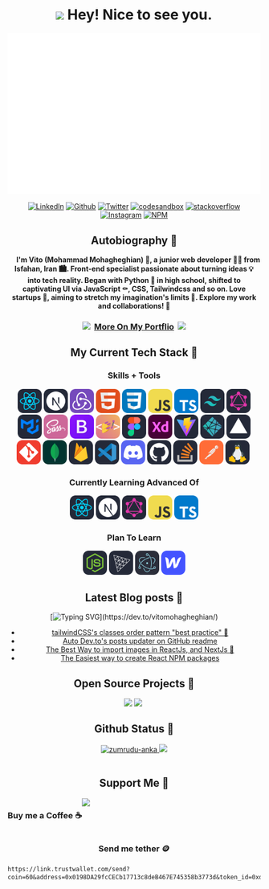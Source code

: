 <h1 align="center"><img src="https://emojis.slackmojis.com/emojis/images/1531849430/4246/blob-sunglasses.gif?1531849430" width="30"/> Hey! Nice to see you.</h1>


<a href="https://vito-dev.ir"><img src="moreDetails.ts.svg" alt="click to redirect to portfolio"></a>

<div align="center">
<a href="https://www.linkedin.com/in/vito-mohagheghian/" target="_blank"><img alt="LinkedIn" src="https://img.shields.io/badge/linkedin-29146b?&style=for-the-badge&logo=linkedin&logoColor=white" /></a> <a href="https://dev.to/vitomohagheghian" target="_blank"><img alt="Github" src="https://img.shields.io/badge/Dev_To-7c31e3?&style=for-the-badge&logo=dev.to&logoColor=white" /></a> <a href="https://twitter.com/hereisvito" target="_blank"><img alt="Twitter" src="https://img.shields.io/badge/twitter-%231DA1F2.svg?&style=for-the-badge&logo=twitter&logoColor=white" /></a> <a href="https://codesandbox.io/u/vito-mohagheghian" target="_blank"><img alt="codesandbox" src="https://img.shields.io/badge/CodeSandBox-00C2CB.svg?&style=for-the-badge&logo=CodeSandBox&logoColor=white" /></a> 
 <a href="https://stackoverflow.com/users/16104004/vito-mohagheghian" target="_blank"><img alt="stackoverflow" src="https://img.shields.io/badge/stackoverflow-ff9900?&style=for-the-badge&logo=stackoverflow&logoColor=white" /></a> <a href="https://www.instagram.com/vito.mohagheghian/" target="_blank"><img alt="Instagram" src="https://img.shields.io/badge/Instargam-e33811?&style=for-the-badge&logo=instagram&logoColor=white" /></a> <a href="https://www.npmjs.com/~vito.mohagheghian" target="_blank"><img alt="NPM" src="https://img.shields.io/badge/NPM-cc0505?&style=for-the-badge&logo=NPM&logoColor=white" /></a>
</div>

<h2 align="center">Autobiography 📖</h2>

<b>
 <p align="center">
&nbsp;&nbsp;&nbsp;&nbsp; 
I'm Vito (Mohammad Mohagheghian) 👋, a junior web developer 🧑‍💻 from Isfahan, Iran 🏙️. Front-end specialist passionate about turning ideas 💡 into tech reality. Began with Python 🐍 in high school, shifted to captivating UI via JavaScript ⚰️, CSS, Tailwindcss and so on. Love startups 🫰, aiming to stretch my imagination's limits 🚦. Explore my work and collaborations! 🚀
 </p>
</b> 

<h3 align="center"> <a href="https://vito-dev.ir"><img src="https://emojis.slackmojis.com/emojis/images/1643514525/5197/party_blob.gif?1643514525" width="20"/></a>&nbsp; <a href="https://vito-dev.ir">More On My Portflio</a>&nbsp; <a href="https://vito-dev.ir"><img src="https://emojis.slackmojis.com/emojis/images/1643514525/5197/party_blob.gif?1643514525" width="20"/></a> </h3>

<h2 align="center">My Current Tech Stack 🚀</h2>

<h3 align="center">Skills + Tools</h3>

<div align="center">
<img src="https://github.com/tandpfun/skill-icons/blob/main/icons/React-Dark.svg" width="48" title="React.Js">  <img src="https://github.com/tandpfun/skill-icons/blob/main/icons/NextJS-Dark.svg" width="48" title="Next.Js">   <img src="https://github.com/tandpfun/skill-icons/blob/main/icons/Redux.svg" width="48" title="Redux.Js">
   <img src="https://github.com/tandpfun/skill-icons/blob/main/icons/HTML.svg" width="48" title="HTML">   <img src="https://github.com/tandpfun/skill-icons/blob/main/icons/CSS.svg" width="48" title="CSS">   <img src="https://github.com/tandpfun/skill-icons/blob/main/icons/JavaScript.svg" width="48"  title="Javascript">   <img src="https://github.com/tandpfun/skill-icons/blob/main/icons/TypeScript.svg" width="48" title="TypeScript">    <img src="https://github.com/tandpfun/skill-icons/blob/main/icons/TailwindCSS-Dark.svg" width="48" title="TailWindCss">    <img src="https://github.com/tandpfun/skill-icons/blob/main/icons/GraphQL-Dark.svg" width="48" title="GraphQl">   <img src="https://github.com/tandpfun/skill-icons/blob/main/icons/MaterialUI-Dark.svg" width="48" title="MUI">   <img src="https://github.com/tandpfun/skill-icons/blob/main/icons/Sass.svg" width="48" title="Sass">  <img src="https://github.com/tandpfun/skill-icons/blob/main/icons/Bootstrap.svg" width="48">  <img src="https://github.com/tandpfun/skill-icons/blob/main/icons/StyledComponents.svg" width="48" title="StyledComponents">  <img src="https://github.com/tandpfun/skill-icons/blob/main/icons/Figma-Dark.svg" width="48" title="Figma">   <img src="https://github.com/tandpfun/skill-icons/blob/main/icons/XD.svg" width="48" title="Adobe XD">   <img src="https://github.com/tandpfun/skill-icons/blob/main/icons/Vite-Dark.svg" width="48"  title="Vite">  <img src="https://github.com/tandpfun/skill-icons/blob/main/icons/Netlify-Dark.svg" width="48" title="Netlify">  <img src="https://github.com/tandpfun/skill-icons/blob/main/icons/Vercel-Dark.svg" width="48" title="Vercel">  <img src="https://github.com/tandpfun/skill-icons/blob/main/icons/Git.svg" width="48" title="Git">  <img src="https://github.com/tandpfun/skill-icons/blob/main/icons/MongoDB.svg" width="48" title="MongoDB">  <img src="https://github.com/tandpfun/skill-icons/blob/main/icons/Firebase-Dark.svg" width="48" title="Firebase">   <img src="https://github.com/tandpfun/skill-icons/blob/main/icons/VSCode-Dark.svg" width="48" title="Vscode">   <img src="https://github.com/tandpfun/skill-icons/blob/main/icons/Discord.svg" width="48" title="Discord">   <img src="https://github.com/tandpfun/skill-icons/blob/main/icons/Github-Dark.svg" width="48" title="Github">   <img src="https://github.com/tandpfun/skill-icons/blob/main/icons/StackOverflow-Dark.svg" width="48" title="StackOverFlow">   <img src="https://github.com/tandpfun/skill-icons/blob/main/icons/Postman.svg" width="48" title="Postman">   <img src="https://github.com/tandpfun/skill-icons/blob/main/icons/Linux-Dark.svg" width="48" title="Linux">   <img src="" width="48" title="">   
</div>

<h3 align="center"> Currently Learning Advanced Of</h3>
<div align="center">
<img src="https://github.com/tandpfun/skill-icons/blob/main/icons/React-Dark.svg" width="48" title="React.Js">  <img src="https://github.com/tandpfun/skill-icons/blob/main/icons/NextJS-Dark.svg" width="48" title="Next.Js">   <img src="https://github.com/tandpfun/skill-icons/blob/main/icons/GraphQL-Dark.svg" width="48" title="GraphQl">   <img src="https://github.com/tandpfun/skill-icons/blob/main/icons/JavaScript.svg" width="48"  title="Javascript">   <img src="https://github.com/tandpfun/skill-icons/blob/main/icons/TypeScript.svg" width="48" title="TypeScript"> 
</div>

<h3 align="center">Plan To Learn</h3>
<div align="center">
<img src="https://github.com/tandpfun/skill-icons/blob/main/icons/NodeJS-Dark.svg" width="48" title="NodeJs">   <img src="https://github.com/tandpfun/skill-icons/blob/main/icons/ThreeJS-Dark.svg" width="48" title="ThreeJs">   <img src="https://github.com/tandpfun/skill-icons/blob/main/icons/Electron.svg" width="48" title="Electron">   <img src="https://github.com/tandpfun/skill-icons/blob/main/icons/Webflow.svg" width="48" title="Webflow">   
</div>

<h2 align="center">Latest Blog posts 💬</h2>

<div align="center">
 
[![Typing SVG](https://readme-typing-svg.demolab.com?font=Fira+Code&size=14&duration=3500&pause=&multiline=true&width=550&height=28&lines=I+make+a+blog+weekly%2C+if+you're+interseted%2C+take+a+look.)](https://dev.to/vitomohagheghian/)


<!-- BLOG-POST-LIST:START -->
- [tailwindCSS&#39;s classes order pattern &quot;best practice&quot; 🍃](https://dev.to/vitomohagheghian/tailwindcsss-classes-order-pattern-best-practice-1g1)
- [Auto Dev.to&#39;s posts updater on GitHub readme](https://dev.to/vitomohagheghian/auto-blogs-posts-updater-on-github-readme-3d0h)
- [The Best Way to import images in ReactJs, and NextJs 🚀](https://dev.to/vitomohagheghian/the-best-way-to-import-images-in-reactjs-and-nextjs-eop)
- [The Easiest way to create React NPM packages](https://dev.to/vitomohagheghian/the-easiest-way-to-create-react-npm-packages-2d9l)
<!-- BLOG-POST-LIST:END -->

</div>

<h2 align="center">Open Source Projects 🐙</h2>

<div align="center" justify="center">
<a href="https://github.com/vito-mohagheghian/wins-11"><img src="https://github-readme-stats.vercel.app/api/pin/?username=vito-mohagheghian&repo=wins-11&theme=algolia&hide_border=true&name=vito&"></a> <a href="https://github.com/vito-mohagheghian/dev-tab"><img src="https://github-readme-stats.vercel.app/api/pin/?username=vito-mohagheghian&repo=dev-tab&theme=algolia&hide_border=true&"></a>&nbsp;
</div>

<h2 align="center">Github Status 👻</h2>

<div align="center">
  <div>
    <a href="https://github.com/vito-mohagheghian" title="Go to Source">
      <img width=400 src="https://github-readme-stats.vercel.app/api?username=vito-mohagheghian&show_icons=true&theme=algolia&hide_border=true" alt="zumrudu-anka" />
    </a>
    <a href="https://github.com/vito-mohagheghian" title="Go to Source">
      <img width=400 src="https://github-readme-streak-stats.herokuapp.com?user=vito-mohagheghian&theme=algolia&hide_border=true" />
    </a>
  </div>
  <br>
</div>

<h2 align="center">Support Me 🫠</h2>
 
<div align="center" style="display:flex;">
<h3 align="center">Buy me a Coffee ☕</h3>
 
<a href="https://www.coffeebede.com/vitomohagheghian">
    <img class="img-fluid" src="https://coffeebede.ir/DashboardTemplateV2/app-assets/images/banner/default-yellow.svg" width="200"/>
</a>
</div>

<h3 align="center">Send me tether 🪙</h3>

    https://link.trustwallet.com/send?coin=60&address=0x0198DA29fcCECb17713c8deB467E745358b3773d&token_id=0xdAC17F958D2ee523a2206206994597C13D831ec7
</div>

